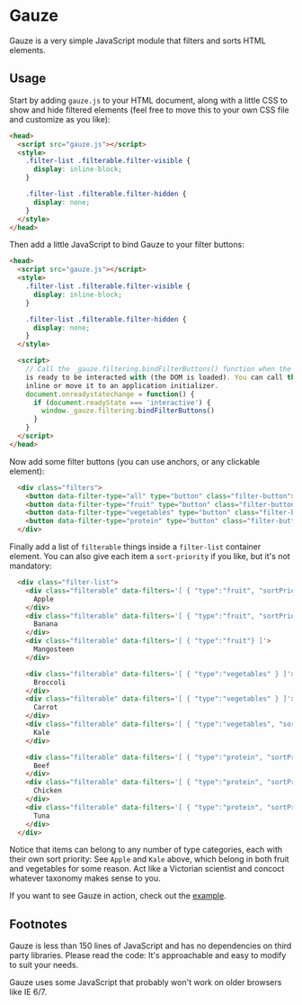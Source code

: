 # Gauze

Gauze is a very simple JavaScript module that filters and sorts HTML elements.

## Usage

Start by adding `gauze.js` to your HTML document, along with a little CSS to
show and hide filtered elements (feel free to move this to your own CSS file
and customize as you like):

```html
<head>
  <script src="gauze.js"></script>
  <style>
    .filter-list .filterable.filter-visible {
      display: inline-block;
    }

    .filter-list .filterable.filter-hidden {
      display: none;
    }
  </style>
</head>
```

Then add a little JavaScript to bind Gauze to your filter buttons:


```html
<head>
  <script src="gauze.js"></script>
  <style>
    .filter-list .filterable.filter-visible {
      display: inline-block;
    }

    .filter-list .filterable.filter-hidden {
      display: none;
    }
  </style>

  <script>
    // Call the _gauze.filtering.bindFilterButtons() function when the document
    is ready to be interacted with (the DOM is loaded). You can call this
    inline or move it to an application initializer.
    document.onreadystatechange = function() {
      if (document.readyState === 'interactive') {
        window._gauze.filtering.bindFilterButtons()
      }
    }
  </script>
</head>
```

Now add some filter buttons (you can use anchors, or any clickable element):

```html
  <div class="filters">
    <button data-filter-type="all" type="button" class="filter-button">All food</button>
    <button data-filter-type="fruit" type="button" class="filter-button">Fruit</button>
    <button data-filter-type="vegetables" type="button" class="filter-button">Vegetables</button>
    <button data-filter-type="protein" type="button" class="filter-button">Protein</button>
  </div>
```

Finally add a list of `filterable` things inside a `filter-list` container
element. You can also give each item a `sort-priority` if you like, but it's
not mandatory:

```html
  <div class="filter-list">
    <div class="filterable" data-filters='[ { "type":"fruit", "sortPriority":"3" }, { "type":"vegetables", "sortPriority":"2" } ]'>
      Apple
    </div>
    <div class="filterable" data-filters='[ { "type":"fruit", "sortPriority":"1" } ]'>
      Banana
    </div>
    <div class="filterable" data-filters='[ { "type":"fruit"} ]'>
      Mangosteen
    </div>

    <div class="filterable" data-filters='[ { "type":"vegetables" } ]'>
      Broccoli
    </div>
    <div class="filterable" data-filters='[ { "type":"vegetables" } ]'>
      Carrot
    </div>
    <div class="filterable" data-filters='[ { "type":"vegetables", "sortPriority":"1" }, { "type":"fruit", "sortPriority":"2" } ]'>
      Kale
    </div>

    <div class="filterable" data-filters='[ { "type":"protein", "sortPriority":"1" } ]'>
      Beef
    </div>
    <div class="filterable" data-filters='[ { "type":"protein", "sortPriority":"3" } ]'>
      Chicken
    </div>
    <div class="filterable" data-filters='[ { "type":"protein", "sortPriority":"2" } ]'>
      Tuna
    </div>
  </div>
```

Notice that items can belong to any number of type categories, each with their
own sort priority: See `Apple` and `Kale` above, which belong in both fruit and
vegetables for some reason. Act like a Victorian scientist and concoct whatever
taxonomy makes sense to you.

If you want to see Gauze in action, check out the
[example](https://jamesmartin.github.io/gauze/).

## Footnotes

Gauze is less than 150 lines of JavaScript and has no dependencies on third
party libraries. Please read the code: It's approachable and easy to modify to
suit your needs.

Gauze uses some JavaScript that probably won't work on older browsers like IE
6/7.

